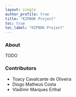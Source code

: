 ```yaml
---
layout: single
author_profile: true
title: "KIPBOK Project"
toc: true
toc_label: "KIPBOK Project"
---
```


### About

TODO

### Contributors

  * Toacy Cavalcante de Oliveira
  * Diogo Matheus Costa
  * Vladimir Marques Erthal